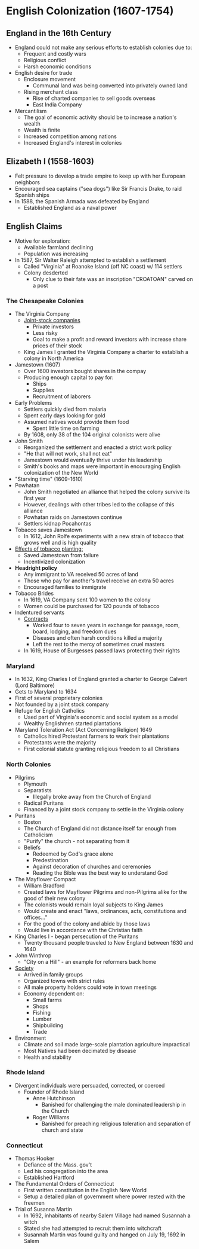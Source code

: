 # English Colonization (1607-1754)

## England in the 16th Century

- England could not make any serious efforts to establish colonies due to:
    - Frequent and costly wars
    - Religious conflict
    - Harsh economic conditions
- English desire for trade
    - Enclosure movement
        - Communal land was being converted into privately owned land
    - Rising merchant class
        - Rise of charted companies to sell goods overseas
        - East India Company
- Mercantilism
    - The goal of economic activity should be to increase a nation's wealth
    - Wealth is finite
    - Increased competition among nations
    - Increased England's interest in colonies

## Elizabeth I (1558-1603)

- Felt pressure to develop a trade empire to keep up with her European neighbors
- Encouraged sea captains ("sea dogs") like Sir Francis Drake, to raid Spanish ships
- In 1588, the Spanish Armada was defeated by England
    - Established England as a naval power

## English Claims

- Motive for exploration:
    - Available farmland declining
    - Population was increasing
- In 1587, Sir Walter Raleigh attempted to establish a settlement
    - Called "Virginia" at Roanoke Island (off NC coast) w/ 114 settlers
    - Colony desderted
        - Only clue to their fate was an inscription "CROATOAN" carved on a post

### The Chesapeake Colonies

- The Virginia Company
    - <u>Joint-stock companies</u>
        - Private investors
        - Less risky
        - Goal to make a profit and reward investors with increase share prices of their stock
    - King James I granted the Virginia Company a charter to establish a colony in North America
- Jamestown (1607)
    - Over 1600 investors bought shares in the compay
    - Producing enough capital to pay for:
        - Ships
        - Supplies
        - Recruitment of laborers
- Early Problems
    - Settlers quickly died from malaria
    - Spent early days looking for gold
    - Assumed natives would provide them food
        - Spent little time on farming
    - By 1608, only 38 of the 104 original colonists were alive
- John Smith
    - Reorganized the settlement and enacted a strict work policy
    - "He that will not work, shall not eat"
    - Jamestown would eventually thrive under his leadership
    - Smith's books and maps were important in encouraging English colonization of the New World
- "Starving time" (1609-1610)
- Powhatan
    - John Smith negotiated an alliance that helped the colony survive its first year
    - However, dealings with other tribes led to the collapse of this alliance
    - Powhatan raids on Jamestown continue
    - Settlers kidnap Pocahontas
- Tobacco saves Jamestown
    - In 1612, John Rolfe experiments with a new strain of tobacco that grows well and is high quality
- <u>Effects of tobacco planting:</u>
    - Saved Jamestown from failure
    - Incentivized colonization
- **Headright policy**
    - Any immigrant to VA received 50 acres of land
    - Those who pay for another's travel receive an extra 50 acres
    - Encouraged families to immigrate
- Tobacco Brides
    - In 1619, VA Company sent 100 women to the colony
    - Women could be purchased for 120 pounds of tobacco
- Indentured servants
    - <u>Contracts</u>
        - Worked four to seven years in exchange for passage, room, board, lodging, and freedom dues
        - Diseases and often harsh conditions killed a majority
        - Left the rest to the mercy of sometimes cruel masters
    - In 1619, House of Burgesses passed laws protecting their rights

### Maryland

- In 1632, King Charles I of England granted a charter to George Calvert (Lord Baltimore)
- Gets to Maryland to 1634
- First of several proprietary colonies
- Not founded by a joint stock company
- Refuge for English Catholics
    - Used part of Virginia's economic and social system as a model
    - Wealthy Englishmen started plantations
- Maryland Toleration Act (Act Concerning Religion) 1649
    - Catholics hired Protestant farmers to work their plantations
    - Protestants were the majority
    - First colonial statute granting religious freedom to all Christians

### North Colonies

- Pilgrims
    - Plymouth
    - Separatists
        - Illegally broke away from the Church of England
    - Radical Puritans
    - Financed by a joint stock company to settle in the Virginia colony
- Puritans
    - Boston
    - The Church of England did not distance itself far enough from Catholicism
    - "Purify" the church - not separating from it
    - Beliefs
        - Redeemed by God's grace alone
        - Predestination
        - Against decoration of churches and ceremonies
        - Reading the Bible was the best way to understand God
- The Mayflower Compact
    - William Bradford
    - Created laws for Mayflower Pilgrims and non-Pilgrims alike for the good of their new colony
    - The colonists would remain loyal subjects to King James
    - Would create and enact "laws, ordinances, acts, constitutions and offices..."
    - For the good of the colony and abide by those laws
    - Would live in accordance with the Christian faith
- King Charles I - began persecution of the Puritans
    - Twenty thousand people traveled to New England between 1630 and 1640
- John Winthrop
    - "City on a Hill" - an example for reformers back home
- <u>Society</u>
    - Arrived in family groups
    - Organized towns with strict rules
    - All male property holders could vote in town meetings
    - Economy dependent on:
        - Small farms
        - Shops
        - Fishing
        - Lumber
        - Shipbuilding
        - Trade
- Environment
    - Climate and soil made large-scale plantation agriculture impractical
    - Most Natives had been decimated by disease
    - Health and stability

### Rhode Island

- Divergent individuals were persuaded, corrected, or coerced
    - Founder of Rhode Island
        - Anne Hutchinson
            - Banished for challenging the male dominated leadership in the Church
        - Roger Williams
            - Banished for preaching religious toleration and separation of church and state

### Connecticut

- Thomas Hooker
    - Defiance of the Mass. gov't
    - Led his congregation into the area
    - Established Hartford
- The Fundamental Orders of Connecticut
    - First written constitution in the English New World
    - Setup a detailed plan of government where power rested with the freemen
- Trial of Susanna Martin
    - In 1692, inhabitants of nearby Salem Village had named Susannah a witch
    - Stated she had attempted to recruit them into witchcraft
    - Susannah Martin was found guilty and hanged on July 19, 1692 in Salem